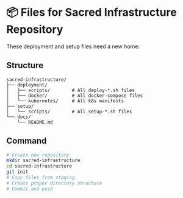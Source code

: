 # 📦 Files for Sacred Infrastructure Repository

These deployment and setup files need a new home:

## Structure
```
sacred-infrastructure/
├── deployment/
│   ├── scripts/        # All deploy-*.sh files
│   ├── docker/         # All docker-compose files
│   └── kubernetes/     # All k8s manifests
├── setup/
│   └── scripts/        # All setup-*.sh files
└── docs/
    └── README.md
```

## Command
```bash
# Create new repository
mkdir sacred-infrastructure
cd sacred-infrastructure
git init
# Copy files from staging
# Create proper directory structure
# Commit and push
```

